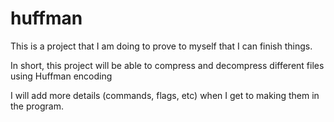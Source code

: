 # huffman
This is a project that I am doing to prove to myself that I can finish things.

In short, this project will be able to compress and decompress different files using Huffman encoding

I will add more details (commands, flags, etc) when I get to making them in the program.
